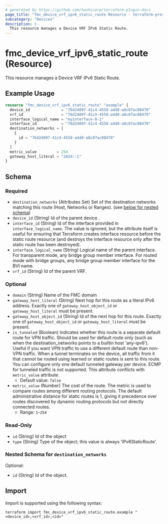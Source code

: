 ```yaml
---
# generated by https://github.com/hashicorp/terraform-plugin-docs
page_title: "fmc_device_vrf_ipv6_static_route Resource - terraform-provider-fmc"
subcategory: "Devices"
description: |-
  This resource manages a Device VRF IPv6 Static Route.
---
```


# fmc_device_vrf_ipv6_static_route (Resource)

This resource manages a Device VRF IPv6 Static Route.

## Example Usage

```terraform
resource "fmc_device_vrf_ipv6_static_route" "example" {
  device_id              = "76d24097-41c4-4558-a4d0-a8c07ac08470"
  vrf_id                 = "76d24097-41c4-4558-a4d0-a8c07ac08470"
  interface_logical_name = "myinterface-0-1"
  interface_id           = "76d24097-41c4-4558-a4d0-a8c07ac08470"
  destination_networks = [
    {
      id = "76d24097-41c4-4558-a4d0-a8c07ac08470"
    }
  ]
  metric_value         = 254
  gateway_host_literal = "2024::1"
}
```

<!-- schema generated by tfplugindocs -->
## Schema

### Required

- `destination_networks` (Attributes Set) Set of the destination networks matching this route (Host, Networks or Ranges). (see [below for nested schema](#nestedatt--destination_networks))
- `device_id` (String) Id of the parent device .
- `interface_id` (String) Id of the interface provided in `interface_logical_name`. The value is ignored, but the attribute itself is useful for ensuring that Terraform creates interface resource before the static route resource (and destroys the interface resource only after the static route has been destroyed).
- `interface_logical_name` (String) Logical name of the parent interface. For transparent mode, any bridge group member interface. For routed mode with bridge groups, any bridge group member interface for the BVI name.
- `vrf_id` (String) Id of the parent VRF.

### Optional

- `domain` (String) Name of the FMC domain
- `gateway_host_literal` (String) Next hop for this route as a literal IPv6 address. Exactly one of `gateway_host_object_id` or `gateway_host_literal` must be present.
- `gateway_host_object_id` (String) Id of the next hop for this route. Exactly one of `gateway_host_object_id` or `gateway_host_literal` must be present.
- `is_tunneled` (Boolean) Indicates whether this route is a separate default route for VPN traffic. Should be used for default route only (such as when the destination_networks points to a builtin host 'any-ipv6'). Useful if you want VPN traffic to use a different default route than non-VPN traffic. When a tunnel terminates on the device, all traffic from it that cannot be routed using learned or static routes is sent to this route. You can configure only one default tunneled gateway per device. ECMP for tunneled traffic is not supported. This attribute conflicts with `metric_value` attribute.
  - Default value: `false`
- `metric_value` (Number) The cost of the route. The metric is used to compare routes among different routing protocols. The default administrative distance for static routes is 1, giving it precedence over routes discovered by dynamic routing protocols but not directly connected routes.
  - Range: `1`-`254`

### Read-Only

- `id` (String) Id of the object
- `type` (String) Type of the object; this value is always 'IPv6StaticRoute'.

<a id="nestedatt--destination_networks"></a>
### Nested Schema for `destination_networks`

Optional:

- `id` (String) Id of the object.

## Import

Import is supported using the following syntax:

```shell
terraform import fmc_device_vrf_ipv6_static_route.example "<device_id>,<vrf_id>,<id>"
```
